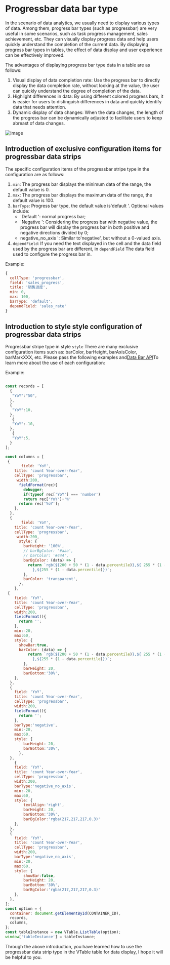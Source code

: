 # Progressbar data bar type

In the scenario of data analytics, we usually need to display various types of data. Among them, progress bar types (such as progressbar) are very useful in some scenarios, such as task progress management, sales achievement, etc. They can visually display progress data and help users quickly understand the completion of the current data. By displaying progress bar types in tables, the effect of data display and user experience can be effectively improved.

The advantages of displaying progress bar type data in a table are as follows:

1.  Visual display of data completion rate: Use the progress bar to directly display the data completion rate, without looking at the value, the user can quickly understand the degree of completion of the data.
2.  Highlight differences in data: By using different colored progress bars, it is easier for users to distinguish differences in data and quickly identify data that needs attention.
3.  Dynamic display of data changes: When the data changes, the length of the progress bar can be dynamically adjusted to facilitate users to keep abreast of data changes.

![image](https://lf9-dp-fe-cms-tos.byteorg.com/obj/bit-cloud/a222eb3ecfe32db85220dda02.png)

## Introduction of exclusive configuration items for progressbar data strips

The specific configuration items of the progressbar stripe type in the configuration are as follows:

1.  `min`: The progress bar displays the minimum data of the range, the default value is 0.
2.  `max`: The progress bar displays the maximum data of the range, the default value is 100.
3.  `barType`: Progress bar type, the default value is'default '. Optional values include:
    *   'Default ': normal progress bar;
    *   'Negative ': Considering the progress bar with negative value, the progress bar will display the progress bar in both positive and negative directions divided by 0;
    *   negative\_no\_axis ': Similar to'negative', but without a 0-valued axis.
4.  `dependField`: If you need the text displayed in the cell and the data field used by the progress bar are different, in `dependField` The data field used to configure the progress bar in.

Example:

```javascript
{
  cellType: 'progressbar',
  field: 'sales_progress',
  title: '销售进度',
  min: 0,
  max: 100,
  barType: 'default',
  dependField: 'sales_rate'
}
```

## Introduction to style style configuration of progressbar data strips

Progressbar stripe type in style `style` There are many exclusive configuration items such as: barColor, barHeight, barAxisColor, barMarkXXX, etc. Please pass the following examples and[Data Bar API](../../options/ListTable-columns-progressbar)To learn more about the use of each configuration:

Example:

```javascript livedemo template=vtable

const records = [
  {
   "YoY":"50",
  },
  {
   "YoY":10,
  },
   {
   "YoY":-10,
  },
   {
   "YoY":5,
  }
];

const columns = [
 {
       field: 'YoY',
    title: 'count Year-over-Year',
    cellType: 'progressbar',
     width:200,
      fieldFormat(rec){
        debugger;
        if(typeof rec['YoY'] === 'number')
        return rec['YoY']+'%'
      return rec['YoY'];
    },
  },
  {
       field: 'YoY',
    title: 'count Year-over-Year',
    cellType: 'progressbar',
     width:200,
      style: {
        barHeight: '100%',
        // barBgColor: '#aaa',
        // barColor: '#444',
        barBgColor: (data) => {
          return `rgb(${200 + 50 * (1 - data.percentile)},${ 255 * (1 - data.percentile)
            },${255 * (1 - data.percentile)})`;
        },
        barColor: 'transparent',
      },
    },
 {
    field: 'YoY',
    title: 'count Year-over-Year',
    cellType: 'progressbar',
    width:200,
    fieldFormat(){
      return '';
    },
    min:-20,
    max:60,
    style: {
      showBar:true,
      barColor: (data) => {
          return `rgb(${200 + 50 * (1 - data.percentile)},${ 255 * (1 - data.percentile)
            },${255 * (1 - data.percentile)})`;
        },
        barHeight: 20,
        barBottom:'30%',
    },
  },
  {
    field: 'YoY',
    title: 'count Year-over-Year',
    cellType: 'progressbar',
    width:200,
    fieldFormat(){
      return '';
    },
    barType:'negative',
    min:-20,
    max:60,
    style: {
        barHeight: 20,
        barBottom:'30%',
      },
  },
    {
    field: 'YoY',
    title: 'count Year-over-Year',
    cellType: 'progressbar',
    width:200,
    barType:'negative_no_axis',
    min:-20,
    max:60,
    style: {
        textAlign:'right',
        barHeight: 20,
        barBottom:'30%',
        barBgColor:'rgba(217,217,217,0.3)'
    },
  },
  {
    field: 'YoY',
    title: 'count Year-over-Year',
    cellType: 'progressbar',
    width:200,
    barType:'negative_no_axis',
    min:-20,
    max:60,
    style: {
        showBar:false,
        barHeight: 20,
        barBottom:'30%',
        barBgColor:'rgba(217,217,217,0.3)'
    },
  },
];
const option = {
  container: document.getElementById(CONTAINER_ID),
  records,
  columns,
};
const tableInstance = new VTable.ListTable(option);
window['tableInstance'] = tableInstance;
```

Through the above introduction, you have learned how to use the progressbar data strip type in the VTable table for data display, I hope it will be helpful to you.
